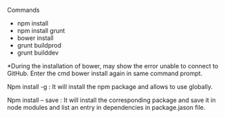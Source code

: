 
Commands
* npm install
* npm install grunt
* bower install
* grunt buildprod
* grunt builddev

*During the installation of bower, may show the error unable to connect to GitHub. Enter the cmd bower install again in same command prompt.

Npm install -g :
It will install the npm package and allows to use globally.

Npm install – save :
It will install the corresponding package and save it in node modules and list an entry in dependencies in package.jason file.
